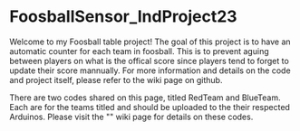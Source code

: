 # FoosballSensor_IndProject23

Welcome to my Foosball table project! The goal of this project is to have an automatic counter for each team in foosball. This is to prevent aguing between players on what is the offical score since players tend to forget to update their score mannually. For more information and details on the code and project itself, please refer to the wiki page on github. 

There are two codes shared on this page, titled RedTeam and BlueTeam. Each are for the teams titled and should be uploaded to the their respected Arduinos. Please visit the "" wiki page for details on these codes.

